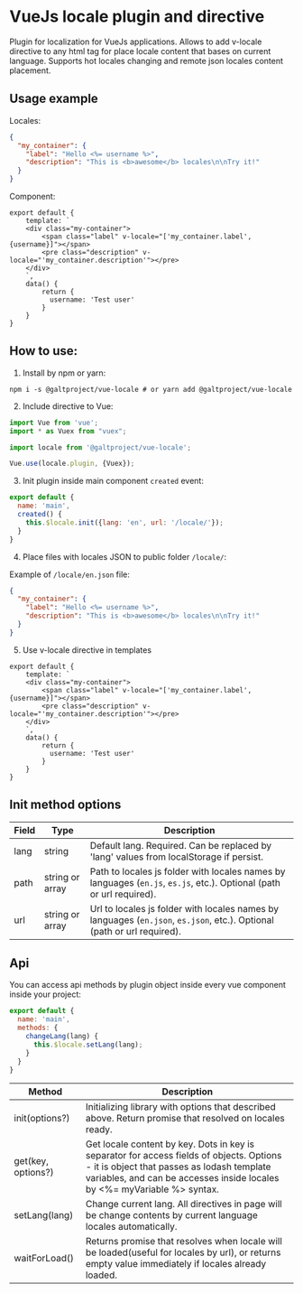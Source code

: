 # VueJs locale plugin and directive
Plugin for localization for VueJs applications. Allows to add v-locale directive to any html tag
for place locale content that bases on current language. Supports hot locales changing and remote json
locales content placement.

## Usage example
Locales:
```json
{
  "my_container": {
    "label": "Hello <%= username %>",
    "description": "This is <b>awesome</b> locales\n\nTry it!"
  }
}
```
Component:
```vue
export default {
    template: `
    <div class="my-container">
        <span class="label" v-locale="['my_container.label', {username}]"></span>
        <pre class="description" v-locale="'my_container.description'"></pre>
    </div>
    `,
    data() {
        return {
          username: 'Test user'
        }
    }
}
```
## How to use:
1. Install by npm or yarn:
```
npm i -s @galtproject/vue-locale # or yarn add @galtproject/vue-locale
```
2. Include directive to Vue:
```js
import Vue from 'vue';
import * as Vuex from "vuex";

import locale from '@galtproject/vue-locale';

Vue.use(locale.plugin, {Vuex});
```
3. Init plugin inside main component `created` event:
```js
export default {
  name: 'main',
  created() {
    this.$locale.init({lang: 'en', url: '/locale/'});
  }
}
```
4. Place files with locales JSON to public folder `/locale/`:

Example of `/locale/en.json` file:
```json
{
  "my_container": {
    "label": "Hello <%= username %>",
    "description": "This is <b>awesome</b> locales\n\nTry it!"
  }
}
```

5. Use v-locale directive in templates
```vue
export default {
    template: `
    <div class="my-container">
        <span class="label" v-locale="['my_container.label', {username}]"></span>
        <pre class="description" v-locale="'my_container.description'"></pre>
    </div>
    `,
    data() {
        return {
          username: 'Test user'
        }
    }
}
```
## Init method options
| Field | Type | Description |
| --- | --- | --- |
| lang | string | Default lang. Required. Can be replaced by 'lang' values from localStorage if persist. |
| path | string or array | Path to locales js folder with locales names by languages (`en.js`, `es.js`, etc.). Optional (path or url required). |
| url | string or array | Url to locales js folder with locales names by languages (`en.json`, `es.json`, etc.). Optional (path or url required). |
## Api
You can access api methods by plugin object inside every vue component inside your project:
```js
export default {
  name: 'main',
  methods: {
    changeLang(lang) {
      this.$locale.setLang(lang);
    }
  }
}
```
| Method | Description |
| --- | --- |
| init(options?) | Initializing library with options that described above. Return promise that resolved on locales ready. |
| get(key, options?) | Get locale content by key. Dots in key is separator for access fields of objects. Options - it is object that passes as lodash template variables, and can be accesses inside locales by <%= myVariable %> syntax. |
| setLang(lang) | Change current lang. All directives in page will be change contents by current language locales automatically.|
| waitForLoad() | Returns promise that resolves when locale will be loaded(useful for locales by url), or returns empty value immediately if locales already loaded.|
